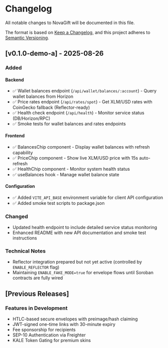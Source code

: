 # Changelog

All notable changes to NovaGift will be documented in this file.

The format is based on [Keep a Changelog](https://keepachangelog.com/en/1.0.0/),
and this project adheres to [Semantic Versioning](https://semver.org/spec/v2.0.0.html).

## [v0.1.0-demo-a] - 2025-08-26

### Added

#### Backend
- ✅ Wallet balances endpoint (`/api/wallet/balances/:account`) - Query wallet balances from Horizon
- ✅ Price rates endpoint (`/api/rates/spot`) - Get XLM/USD rates with CoinGecko fallback (Reflector-ready)
- ✅ Health check endpoint (`/api/health`) - Monitor service status (DB/Horizon/RPC)
- ✅ Smoke tests for wallet balances and rates endpoints

#### Frontend
- ✅ BalancesChip component - Display wallet balances with refresh capability
- ✅ PriceChip component - Show live XLM/USD price with 15s auto-refresh
- ✅ HealthChip component - Monitor system health status
- ✅ useBalances hook - Manage wallet balance state

#### Configuration
- ✅ Added `VITE_API_BASE` environment variable for client API configuration
- ✅ Added smoke test scripts to package.json

### Changed
- Updated health endpoint to include detailed service status monitoring
- Enhanced README with new API documentation and smoke test instructions

### Technical Notes
- Reflector integration prepared but not yet active (controlled by `ENABLE_REFLECTOR` flag)
- Maintaining `ENABLE_FAKE_MODE=true` for envelope flows until Soroban contracts are fully wired

## [Previous Releases]

### Features in Development
- HTLC-based secure envelopes with preimage/hash claiming
- JWT-signed one-time links with 30-minute expiry
- Fee sponsorship for recipients
- SEP-10 Authentication via Freighter
- KALE Token Gating for premium skins
